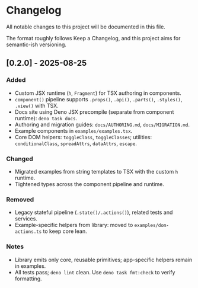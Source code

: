 # Changelog

All notable changes to this project will be documented in this file.

The format roughly follows Keep a Changelog, and this project aims for
semantic-ish versioning.

## [0.2.0] - 2025-08-25

### Added

- Custom JSX runtime (`h`, `Fragment`) for TSX authoring in components.
- `component()` pipeline supports `.props()`, `.api()`, `.parts()`, `.styles()`,
  `.view()` with TSX.
- Docs site using Deno JSX precompile (separate from component runtime):
  `deno task docs`.
- Authoring and migration guides: `docs/AUTHORING.md`, `docs/MIGRATION.md`.
- Example components in `examples/examples.tsx`.
- Core DOM helpers: `toggleClass`, `toggleClasses`; utilities:
  `conditionalClass`, `spreadAttrs`, `dataAttrs`, `escape`.

### Changed

- Migrated examples from string templates to TSX with the custom `h` runtime.
- Tightened types across the component pipeline and runtime.

### Removed

- Legacy stateful pipeline (`.state()/.actions()`), related tests and services.
- Example-specific helpers from library: moved to `examples/dom-actions.ts` to
  keep core lean.

### Notes

- Library emits only core, reusable primitives; app-specific helpers remain in
  examples.
- All tests pass; `deno lint` clean. Use `deno task fmt:check` to verify
  formatting.

[0.1.0]: https://github.com/<your-org>/funcwc/releases/tag/v0.1.0
